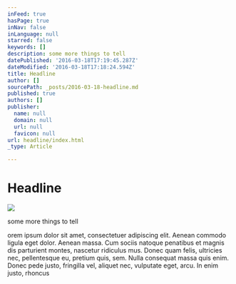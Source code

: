 ```yaml
---
inFeed: true
hasPage: true
inNav: false
inLanguage: null
starred: false
keywords: []
description: some more things to tell
datePublished: '2016-03-18T17:19:45.287Z'
dateModified: '2016-03-18T17:18:24.594Z'
title: Headline
author: []
sourcePath: _posts/2016-03-18-headline.md
published: true
authors: []
publisher:
  name: null
  domain: null
  url: null
  favicon: null
url: headline/index.html
_type: Article

---
```

# Headline
![](https://the-grid-user-content.s3-us-west-2.amazonaws.com/84b03d91-63da-4e1d-b90b-4102b440f917.jpg)

some more things to tell

orem ipsum dolor sit amet, consectetuer adipiscing elit. Aenean commodo ligula eget dolor. Aenean massa. Cum sociis natoque penatibus et magnis dis parturient montes, nascetur ridiculus mus. Donec quam felis, ultricies nec, pellentesque eu, pretium quis, sem. Nulla consequat massa quis enim. Donec pede justo, fringilla vel, aliquet nec, vulputate eget, arcu. In enim justo, rhoncus